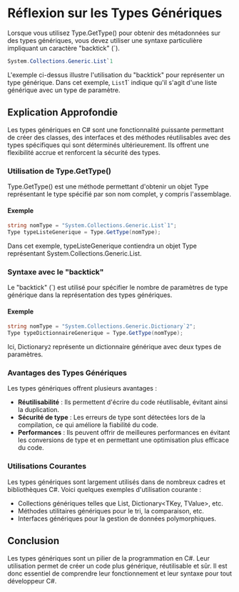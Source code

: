 # Réflexion sur les Types Génériques

Lorsque vous utilisez Type.GetType() pour obtenir des métadonnées sur des types génériques, vous devez utiliser une syntaxe particulière impliquant un caractère "backtick" (`).

```csharp
System.Collections.Generic.List`1
```

L'exemple ci-dessus illustre l'utilisation du "backtick" pour représenter un type générique. Dans cet exemple, `List`1` indique qu'il s'agit d'une liste générique avec un type de paramètre.

## Explication Approfondie

Les types génériques en C# sont une fonctionnalité puissante permettant de créer des classes, des interfaces et des méthodes réutilisables avec des types spécifiques qui sont déterminés ultérieurement. Ils offrent une flexibilité accrue et renforcent la sécurité des types.

### Utilisation de Type.GetType()

Type.GetType() est une méthode permettant d'obtenir un objet Type représentant le type spécifié par son nom complet, y compris l'assemblage.

#### Exemple

```csharp
string nomType = "System.Collections.Generic.List`1";
Type typeListeGenerique = Type.GetType(nomType);
```

Dans cet exemple, typeListeGenerique contiendra un objet Type représentant System.Collections.Generic.List<T>.

### Syntaxe avec le "backtick"

Le "backtick" (`) est utilisé pour spécifier le nombre de paramètres de type générique dans la représentation des types génériques.

#### Exemple

```csharp
string nomType = "System.Collections.Generic.Dictionary`2";
Type typeDictionnaireGenerique = Type.GetType(nomType);
```

Ici, Dictionary`2` représente un dictionnaire générique avec deux types de paramètres.

### Avantages des Types Génériques

Les types génériques offrent plusieurs avantages :

- **Réutilisabilité** : Ils permettent d'écrire du code réutilisable, évitant ainsi la duplication.
- **Sécurité de type** : Les erreurs de type sont détectées lors de la compilation, ce qui améliore la fiabilité du code.
- **Performances** : Ils peuvent offrir de meilleures performances en évitant les conversions de type et en permettant une optimisation plus efficace du code.

### Utilisations Courantes

Les types génériques sont largement utilisés dans de nombreux cadres et bibliothèques C#. Voici quelques exemples d'utilisation courante :

- Collections génériques telles que List<T>, Dictionary<TKey, TValue>, etc.
- Méthodes utilitaires génériques pour le tri, la comparaison, etc.
- Interfaces génériques pour la gestion de données polymorphiques.

## Conclusion

Les types génériques sont un pilier de la programmation en C#. Leur utilisation permet de créer un code plus générique, réutilisable et sûr. Il est donc essentiel de comprendre leur fonctionnement et leur syntaxe pour tout développeur C#.